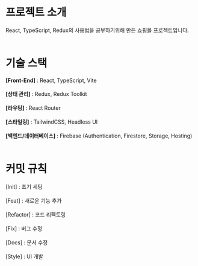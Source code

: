 # 프로젝트 소개

React, TypeScript, Redux의 사용법을 공부하기위해 만든 쇼핑몰 프로젝트입니다.
<br><br>

# 기술 스택

**[Front-End]** : React, TypeScript, Vite <br><br>
**[상태 관리]** : Redux, Redux Toolkit <br><br>
**[라우팅]** : React Router <br><br>
**[스타일링]** : TailwindCSS, Headless UI <br><br>
**[백엔드/데이터베이스]** : Firebase (Authentication, Firestore, Storage, Hosting) <br><br>

# 커밋 규칙

[Init] : 초기 세팅 <br><br>
[Feat] : 새로운 기능 추가 <br><br>
[Refactor] : 코드 리펙토링 <br><br>
[Fix] : 버그 수정 <br><br>
[Docs] : 문서 수정 <br><br>
[Style] : UI 개발 <br><br>
